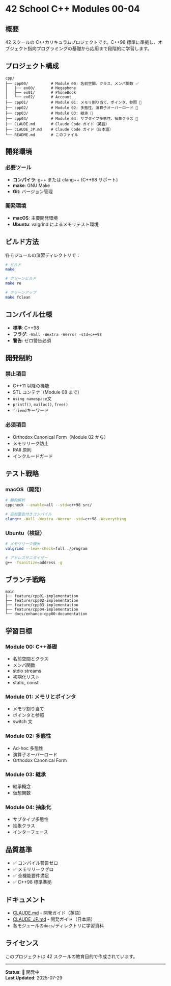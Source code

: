 # 42 School C++ Modules 00-04

## 概要

42 スクールの C++カリキュラムプロジェクトです。C++98 標準に準拠し、オブジェクト指向プログラミングの基礎から応用まで段階的に学習します。

## プロジェクト構成

```
cpp/
├── cpp00/          # Module 00: 名前空間、クラス、メンバ関数 ✅
│   ├── ex00/       # Megaphone
│   ├── ex01/       # PhoneBook
│   └── ex02/       # Account
├── cpp01/          # Module 01: メモリ割り当て、ポインタ、参照 🚧
├── cpp02/          # Module 02: 多態性、演算子オーバーロード 🚧
├── cpp03/          # Module 03: 継承 🚧
├── cpp04/          # Module 04: サブタイプ多態性、抽象クラス 🚧
├── CLAUDE.md       # Claude Code ガイド（英語）
├── CLAUDE_JP.md    # Claude Code ガイド（日本語）
└── README.md       # このファイル
```

## 開発環境

### 必要ツール

- **コンパイラ**: g++ または clang++ (C++98 サポート)
- **make**: GNU Make
- **Git**: バージョン管理

### 開発環境

- **macOS**: 主要開発環境
- **Ubuntu**: valgrind によるメモリテスト環境

## ビルド方法

各モジュールの演習ディレクトリで：

```bash
# ビルド
make

# クリーンビルド
make re

# クリーンアップ
make fclean
```

## コンパイル仕様

- **標準**: C++98
- **フラグ**: `-Wall -Wextra -Werror -std=c++98`
- **警告**: ゼロ警告必須

## 開発制約

### 禁止項目

- C++11 以降の機能
- STL コンテナ（Module 08 まで）
- `using namespace`文
- `printf()`, `malloc()`, `free()`
- `friend`キーワード

### 必須項目

- Orthodox Canonical Form（Module 02 から）
- メモリリーク防止
- RAII 原則
- インクルードガード

## テスト戦略

### macOS（開発）

```bash
# 静的解析
cppcheck --enable=all --std=c++98 src/

# 追加警告付きコンパイル
clang++ -Wall -Wextra -Werror -std=c++98 -Weverything
```

### Ubuntu（検証）

```bash
# メモリリーク検出
valgrind --leak-check=full ./program

# アドレスサニタイザー
g++ -fsanitize=address -g
```

## ブランチ戦略

```
main
├── feature/cpp01-implementation
├── feature/cpp02-implementation
├── feature/cpp03-implementation
├── feature/cpp04-implementation
└── docs/enhance-cpp00-documentation
```

## 学習目標

### Module 00: C++基礎

- 名前空間とクラス
- メンバ関数
- stdio streams
- 初期化リスト
- static, const

### Module 01: メモリとポインタ

- メモリ割り当て
- ポインタと参照
- switch 文

### Module 02: 多態性

- Ad-hoc 多態性
- 演算子オーバーロード
- Orthodox Canonical Form

### Module 03: 継承

- 継承概念
- 仮想関数

### Module 04: 抽象化

- サブタイプ多態性
- 抽象クラス
- インターフェース

## 品質基準

- ✅ コンパイル警告ゼロ
- ✅ メモリリークゼロ
- ✅ 全機能要件満足
- ✅ C++98 標準準拠

## ドキュメント

- [CLAUDE.md](CLAUDE.md) - 開発ガイド（英語）
- [CLAUDE_JP.md](CLAUDE_JP.md) - 開発ガイド（日本語）
- 各モジュールの`docs/`ディレクトリに学習資料

## ライセンス

このプロジェクトは 42 スクールの教育目的で作成されています。

---

**Status**: 🚧 開発中  
**Last Updated**: 2025-07-29
